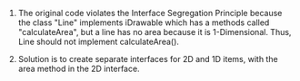 1. The original code violates the Interface Segregation Principle because
the class "Line" implements iDrawable which has a methods called "calculateArea", 
but a line has no area because it is 1-Dimensional. Thus, Line should not
implement calculateArea().

2. Solution is to create separate interfaces for 2D and 1D items, with the
area method in the 2D interface. 

